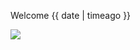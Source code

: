 
Welcome
{{ date | timeago }}

![](https://www.gravatar.com/avatar/5f0a9777b6e3d0a462c6645dd1191b34)
